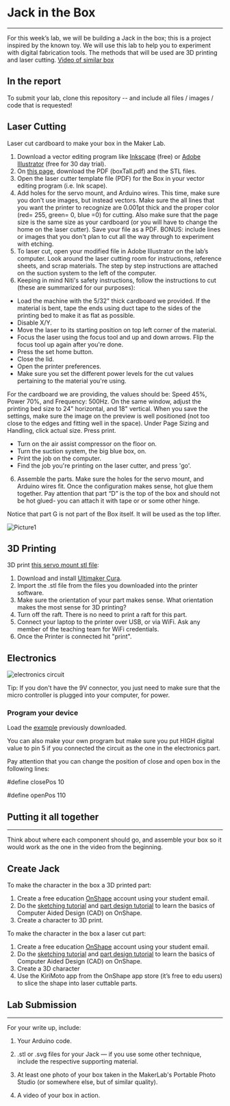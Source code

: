 # Jack in the Box

***

For this week’s lab, we will be building a Jack in the box; this is a project inspired by the known toy. We will use this lab to help you to experiment with digital fabrication tools. The methods that will be used are 3D printing and laser cutting.
[Video of similar box](https://www.youtube.com/watch?v=Z70TRaKqUbs)

## In the report
To submit your lab, clone this repository -- and include all files / images / code that is requested!

## Laser Cutting
Laser cut cardboard to make your box in the Maker Lab.
1.	Download a vector editing program like [Inkscape](https://inkscape.org) (free) or [Adobe Illustrator](https://www.adobe.com/products/illustrator.html) (free for 30 day trial).
4.	On [this page](https://github.com/FAR-Lab/Developing-and-Designing-Interactive-Devices/tree/2019Fall/Lab5), download the PDF (boxTall.pdf) and the STL files.
2.	Open the laser cutter template file (PDF) for the Box in your vector editing program (i.e. Ink scape).
3.	Add holes for the servo mount, and Arduino wires. This time, make sure you don't use images, but instead vectors. Make sure the all lines that you want the printer to recognize are 0.001pt thick and the proper color (red= 255, green= 0, blue =0) for cutting. Also make sure that the page size is the same size as your cardboard (or you will have to change the home on the laser cutter). Save your file as a PDF. BONUS: include lines or images that you don't plan to cut all the way through to experiment with etching.
4.	To laser cut, open your modified file in Adobe Illustrator on the lab’s computer. Look around the laser cutting room for instructions, reference sheets, and scrap materials. The step by step instructions are attached on the suction system to the left of the computer.
5.	Keeping in mind Niti's safety instructions, follow the instructions to cut (these are summarized for our purposes):
* 	Load the machine with the 5/32" thick cardboard we provided. If the material is bent, tape the ends using duct tape to the sides of the printing bed to make it as flat as possible.
* 	Disable X/Y.
* 	Move the laser to its starting position on top left corner of the material.
* 	Focus the laser using the focus tool and up and down arrows. Flip the focus tool up again after you're done.
* 	Press the set home button.
* 	Close the lid.
* 	Open the printer preferences.
* 	Make sure you set the different power levels for the cut values pertaining to the material you're using. 

For the cardboard we are providing, the values should be: Speed 45%, Power 70%, and Frequency: 500Hz. On the same window, adjust the printing bed size to 24" horizontal, and 18" vertical. When you save the settings, make sure the image on the preview is well positioned (not too close to the edges and fitting well in the space). Under Page Sizing and Handling, click actual size. Press print.
*	Turn on the air assist compressor on the floor on.
*	Turn the suction system, the big blue box, on.
*	Print the job on the computer.
*	Find the job you're printing on the laser cutter, and press 'go'.

6.	Assemble the parts. Make sure the holes for the servo mount, and Arduino wires fit. Once the configuration makes sense, hot glue them together. Pay attention that part “D” is the top of the box and should not be hot glued- you can attach it with tape or or some other hinge.

Notice that part G is not part of the Box itself. It will be used as the top lifter.

![Picture1](https://github.com/FAR-Lab/Developing-and-Designing-Interactive-Devices/blob/2019Fall/BOX%20diagram.png)

## 3D Printing

3D print [this servo mount stl file](https://github.com/FAR-Lab/Developing-and-Designing-Interactive-Devices/tree/2019Fall/Lab5):
1.	Download and install [Ultimaker Cura](https://ultimaker.com/software/ultimaker-cura).
2.	Import the .stl file from the files you downloaded into the printer software.
3.	Make sure the orientation of your part makes sense. What orientation makes the most sense for 3D printing?
4.	Turn off the raft. There is no need to print a raft for this part.
5.	Connect your laptop to the printer over USB, or via WiFi. Ask any member of the teaching team for WiFi credentials.
6.	Once the Printer is connected hit "print".


## Electronics

![electronics circuit](https://user-images.githubusercontent.com/54110697/64988326-35758180-d899-11e9-9473-b1610101d91b.jpg)

Tip: If you don't have the 9V connector, you just need to make sure that the micro controller is plugged into your computer, for power. 

### Program your device

Load the [example](https://github.com/FAR-Lab/Developing-and-Designing-Interactive-Devices/blob/2019Fall/Lab5/JackInABox.ino) previously downloaded.

You can also make your own program but make sure you put HIGH digital value to pin 5 if you connected the circuit as the one in the electronics part.

Pay attention that you can change the position of close and open box in the following lines:

#define closePos  10

#define openPos   110


## Putting it all together
***
Think about where each component should go, and assemble your box so it would work as the one in the video from the beginning.

## Create Jack

To make the character in the box a 3D printed part:
1.	Create a free education [OnShape](https://www.onshape.com/products/education) account using your student email.
2.	Do the [sketching tutorial](https://learn.onshape.com/courses/fundamentals-sketching) and [part design tutorial](https://learn.onshape.com/courses/fundamentals-part-design-using-part-studios) to learn the basics of Computer Aided Design (CAD) on OnShape.
3.	Create a character to 3D print.

To make the character in the box a laser cut part:
1.	Create a free education [OnShape](https://www.onshape.com/products/education) account using your student email.
2.	Do the [sketching tutorial](https://learn.onshape.com/courses/fundamentals-sketching) and [part design tutorial](https://learn.onshape.com/courses/fundamentals-part-design-using-part-studios) to learn the basics of Computer Aided Design (CAD) on OnShape.
3.	Create a 3D character
4. Use the KiriMoto app from the OnShape app store (it’s free to edu users) to slice the shape into laser cuttable parts.

## Lab Submission
***
For your write up, include:
1.	Your Arduino code.
2.	.stl or .svg files for your Jack — if you use some other technique, include the respective supporting material.
3.	At least one photo of your box taken in the MakerLab's Portable Photo Studio (or somewhere else, but of similar quality).

4.	A video of your box in action.

